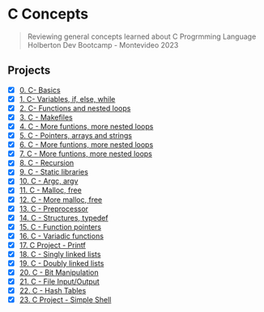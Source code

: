# C Concepts
> Reviewing general concepts learned about C Progrmming Language
Holberton Dev Bootcamp - Montevideo 2023
## Projects
- [x] [0. C- Basics](/C/0.basics)
- [x] [1. C- Variables, if, else, while](/C/1.variables_if_else_while)
- [x] [2. C- Functions and nested loops](/C/2.functions_nested_loops)
- [x] [3. C - Makefiles](/C/3.makefiles)
- [x] [4. C - More funtions, more nested loops](/C/4.more_functions_nested_loops)
- [x] [5. C - Pointers, arrays and strings](/C/5.pointers_arrays_strings)
- [x] [6. C - More funtions, more nested loops](/C/6.more_pointers_arrays_strings)
- [x] [7. C - More funtions, more nested loops](/C/7.even_more_pointers_arrays_strings)
- [x] [8. C - Recursion](/C/8.recursion)
- [x] [9. C - Static libraries](/C/9.static_libraries)
- [x] [10. C - Argc, argv](/C/10.argc_argv)
- [x] [11. C - Malloc, free](/C/11.malloc_free)
- [x] [12. C - More malloc, free](/C/12.more_malloc_free)
- [x] [13. C - Preprocessor](/C/13.preprocessor)
- [x] [14. C - Structures, typedef](/C/)
- [x] [15. C - Function pointers](/C/)
- [x] [16. C - Variadic functions](/C/)
- [x] [17. C Project - Printf](/C/)
- [x] [18. C - Singly linked lists](/C/)
- [x] [19. C - Doubly linked lists](/C/)
- [x] [20. C - Bit Manipulation](/C/)
- [x] [21. C - File Input/Output](/C/)
- [x] [22. C - Hash Tables](/C/)
- [x] [23. C Project - Simple Shell](/C/)
